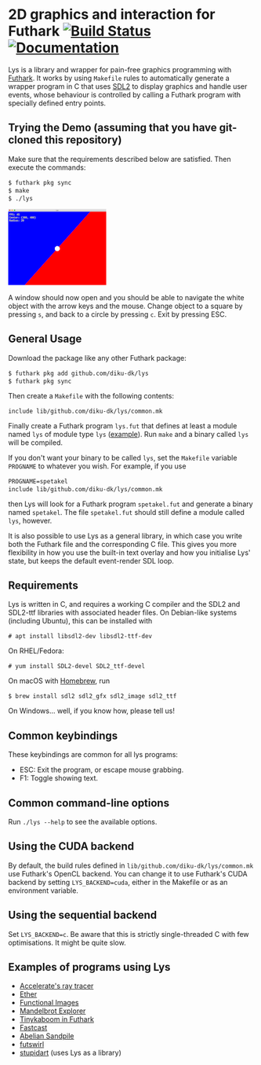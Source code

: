 # 2D graphics and interaction for Futhark [![Build Status](https://travis-ci.org/diku-dk/lys.svg?branch=master)](https://travis-ci.org/diku-dk/lys) [![Documentation](https://futhark-lang.org/pkgs/github.com/diku-dk/lys/status.svg)](https://futhark-lang.org/pkgs/github.com/diku-dk/lys/latest/)

Lys is a library and wrapper for pain-free graphics programming with
[Futhark](https://futhark-lang.org).  It works by using `Makefile`
rules to automatically generate a wrapper program in C that uses
[SDL2](https://www.libsdl.org/) to display graphics and handle user
events, whose behaviour is controlled by calling a Futhark program
with specially defined entry points.

## Trying the Demo (assuming that you have git-cloned this repository)

Make sure that the requirements described below are satisfied. Then
execute the commands:
```
$ futhark pkg sync
$ make
$ ./lys
```
![Lys Window](/lys.png)

A window should now open and you should be able to navigate the white
object with the arrow keys and the mouse.  Change object to a square by
pressing `s`, and back to a circle by pressing `c`.  Exit by pressing
ESC.

## General Usage

Download the package like any other Futhark package:

```
$ futhark pkg add github.com/diku-dk/lys
$ futhark pkg sync
```

Then create a `Makefile` with the following contents:

```make
include lib/github.com/diku-dk/lys/common.mk
```

Finally create a Futhark program `lys.fut` that defines at least a
module named `lys` of module type `lys` ([example](lys.fut)).  Run
`make` and a binary called `lys` will be compiled.

If you don't want your binary to be called `lys`, set the `Makefile`
variable `PROGNAME` to whatever you wish.  For example, if you use

```make
PROGNAME=spetakel
include lib/github.com/diku-dk/lys/common.mk
```

then Lys will look for a Futhark program `spetakel.fut` and generate a
binary named `spetakel`.  The file `spetakel.fut` should still define
a module called `lys`, however.

It is also possible to use Lys as a general library, in which case you
write both the Futhark file and the corresponding C file.  This gives
you more flexibility in how you use the built-in text overlay and how
you initialise Lys' state, but keeps the default event-render SDL loop.

## Requirements

Lys is written in C, and requires a working C compiler and the SDL2
and SDL2-ttf libraries with associated header files.  On Debian-like
systems (including Ubuntu), this can be installed with

```
# apt install libsdl2-dev libsdl2-ttf-dev
```

On RHEL/Fedora:

```
# yum install SDL2-devel SDL2_ttf-devel
```

On macOS with [Homebrew](https://brew.sh), run

```
$ brew install sdl2 sdl2_gfx sdl2_image sdl2_ttf
```

On Windows... well, if you know how, please tell us!

## Common keybindings

These keybindings are common for all lys programs:

  + ESC: Exit the program, or escape mouse grabbing.
  + F1: Toggle showing text.

## Common command-line options

Run `./lys --help` to see the available options.

## Using the CUDA backend

By default, the build rules defined in
`lib/github.com/diku-dk/lys/common.mk` use Futhark's OpenCL backend.
You can change it to use Futhark's CUDA backend by setting
`LYS_BACKEND=cuda`, either in the Makefile or as an environment
variable.

## Using the sequential backend

Set `LYS_BACKEND=c`.  Be aware that this is strictly single-threaded C
with few optimisations.  It might be quite slow.

## Examples of programs using Lys

* [Accelerate's ray tracer](https://github.com/diku-dk/futhark-benchmarks/tree/master/accelerate/ray)
* [Ether](https://github.com/nqpz/ether)
* [Functional Images](https://github.com/diku-dk/futhark-benchmarks/tree/master/misc/functional-images)
* [Mandelbrot Explorer](https://github.com/diku-dk/futhark-benchmarks/tree/master/accelerate/mandelbrot)
* [Tinykaboom in Futhark](https://github.com/athas/tinykaboom)
* [Fastcast](https://github.com/nqpz/fastcast)
* [Abelian Sandpile](https://github.com/athas/abelian-sandpile)
* [futswirl](https://github.com/nqpz/futswirl)
* [stupidart](https://github.com/nqpz/stupidart) (uses Lys as a library)
